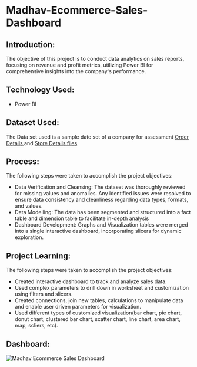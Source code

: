 # Madhav-Ecommerce-Sales-Dashboard

## **Introduction:**
The objective of this project is to conduct data analytics on sales reports, focusing on revenue and profit metrics, utilizing Power BI for comprehensive insights into the company's performance.

## **Technology Used:**
- Power BI

## **Dataset Used:**
The Data set used is a sample date set of a company for assessment <a href="https://github.com/vishaltiwari1/Madhav-Ecommerce-Sales-Dashboard/blob/main/Orders.csv"> Order Details </a> and <a href="https://github.com/vishaltiwari1/Madhav-Ecommerce-Sales-Dashboard/blob/main/Details.csv"> Store Details files </a>

## **Process:**
The following steps were taken to accomplish the project objectives:

- Data Verification and Cleansing: The dataset was thoroughly reviewed for missing values and anomalies. Any identified issues were resolved to ensure data consistency and cleanliness regarding data types, formats, and values.
- Data Modelling: The data has been segmented and structured into a fact table and dimension table to facilitate in-depth analysis
- Dashboard Development: Graphs and Visualization tables were merged into a single interactive dashboard, incorporating slicers for dynamic exploration.

## **Project Learning:**
The following steps were taken to accomplish the project objectives:

- Created interactive dashboard to track and analyze sales data.
- Used complex parameters to drill down in worksheet and customization using filters and slicers.
- Created connections, join new tables, calculations to manipulate data and enable user driven parameters for visualization.
- Used different types of customized visualization(bar chart, pie chart, donut chart, clustered bar chart, scatter chart, line chart, area chart, map, scliers, etc).

## **Dashboard:**

![Madhav Ecommerce Sales Dashboard](https://github.com/user-attachments/assets/e4a35aea-6f3f-4032-ae5a-7c0da436cc64)
